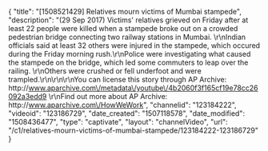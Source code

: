 {
    "title": "[1508521429] Relatives mourn victims of Mumbai stampede",
    "description": "(29 Sep 2017) Victims' relatives grieved on Friday after at least 22 people were killed when a stampede broke out on a crowded pedestrian bridge connecting two railway stations in Mumbai. \r\nIndian officials said at least 32 others were injured in the stampede, which occured during the Friday morning rush.\r\nPolice were investigating what caused the stampede on the bridge, which led some commuters to leap over the railing. \r\nOthers were crushed or fell underfoot and were trampled.\r\n\r\n\r\nYou can license this story through AP Archive: http:\/\/www.aparchive.com\/metadata\/youtube\/4b2060f3f165cf19e78cc26092a3edd9 \r\nFind out more about AP Archive: http:\/\/www.aparchive.com\/HowWeWork",
    "channelid": "123184222",
    "videoid": "123186729",
    "date_created": "1507118578",
    "date_modified": "1508436477",
    "type": "captivate",
    "layout": "channelVideo",
    "url": "\/c1\/relatives-mourn-victims-of-mumbai-stampede\/123184222-123186729"
}